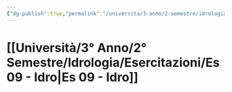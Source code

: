 ```yaml
---
{"dg-publish":true,"permalink":"/universita/3-anno/2-semestre/idrologia/esercitazioni/es-09-idro/"}
---
```



# [[Università/3° Anno/2° Semestre/Idrologia/Esercitazioni/Es 09 - Idro\|Es 09 - Idro]]



